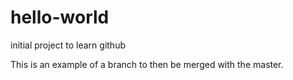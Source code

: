 # hello-world
initial project to learn github

This is an example of a branch to then be merged with the master.
